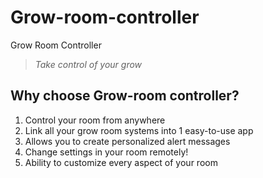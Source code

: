 # Grow-room-controller
Grow Room Controller
>*Take control of your grow*
## Why choose Grow-room controller?
1. Control your room from anywhere
2. Link all your grow room systems into 1 easy-to-use app
3. Allows you to create personalized alert messages
4. Change settings in your room remotely!
5. Ability to customize every aspect of your room
